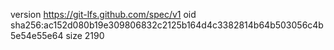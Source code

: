 version https://git-lfs.github.com/spec/v1
oid sha256:ac152d080b19e309806832c2125b164d4c3382814b64b503056c4b5e54e55e64
size 2190
